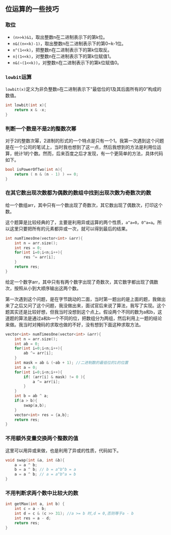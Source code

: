 ## 位运算的一些技巧

### 取位

- `(n>>k)&1`，取出整数n在二进制表示下的第k位。
- `n&((n<<k)-1)`，取出整数n在二进制表示下的第0~k-1位。
- `n^(1<<k)`，把整数n在二进制表示下的第k位取反。
- `n|(1<<k)`，对整数n在二进制表示下的第k位赋值1。
- `n&(~(1<<k))`，对整数n在二进制表示下的第k位赋值0。

### `lowbit`运算

`lowbit(x)`定义为非负整数`n`在二进制表示下“最低位的1及其后面所有的0”构成的数值。

```cpp
int lowbit(int x){
    return x & -x;
}
```
### 判断一个数是不是2的整数次幂

对于2的整数次幂，2进制的形式的一个特点是只有一个1。我第一次遇到这个问题是在一个公司的笔试上，当时我也想到了这一点，然后我想到的方法是利用位运算，统计1的个数。然而，后来百度之后才发现，有一个更简单的方法，具体代码如下。

```cpp
bool isPowerOfTwo(int n){
    return ( n & (n - 1) ) == 0;
}
```

### 在其它数出现次数都为偶数的数组中找到出现次数为奇数次的数

给一个数组arr，其中只有一个数出现了奇数次，其它数出现了偶数次，打印这个数。

这个题算是比较经典的了，主要是利用异或运算的两个性质，`a^a=0`，`0^a=a`。所以这里只要把所有的元素都异或一次，就可以得到最后的结果。

```cpp
int numTimesOne(vector<int> &arr){
    int n = arr.size();
    int res = 0;
    for(int i=0;i<n;i++){
        res ^= arr[i];
    }
    return res;
}
```


给定一个数字arr，其中只有有两个数字出现了奇数次，其它数字都出现了偶数次，按照从小到大顺序输出这两个数。

第一次遇到这个问题，是在字节跳动的二面，当时第一题出的是上面的题，我做出来了之后又问了这个问题，我没做出来，面试官后来说了算法，我写了实现。这个题其实还是比较好想，但我当时没想到这个点上。假设两个不同的数为a和b，这道题的算法是通过a和b一个不同的位，把数组分为两组，然后利用上一题的结论来做。我当时对掩码的求取也做的不好，没有想到下面这种求取方法。

```cpp
vector<int> numTimesOne(vector<int> &arr){
    int n = arr.size();
    int ab = 0;
    for(int i=0;i<n;i++){
        ab ^= arr[i];
    }
    int mask = ab & (~ab + 1); //二进制数的最低位的1的位置
    int a = 0;
    for(int i=0;i<n;i++){
        if( (arr[i] & mask) != 0 ){
            a ^= arr[i];
        }
    }
    int b = ab ^ a;
    if(a > b){
        swap(a,b);
    }
    vector<int> res = {a,b};
    return res;
}
```

### 不用额外变量交换两个整数的值

这里可以用异或来做，也是利用了异或的性质，代码如下。

```cpp
void swap(int &a, int &b){
    a = a ^ b;
    b = a ^ b; // b = a^b^b = a
    a = a ^ b; // a = a^b^a = b
}
```

### 不用判断求两个数中比较大的数

```cpp
int getMax(int a, int b) {
    int c = a - b;
    int d = c & (c >> 31); //a >= b 时,d = 0,否则等于a - b
    int res = a - d;
    return res;
}
```
